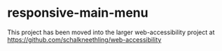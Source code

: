 # responsive-main-menu
This project has been moved into the larger web-accessibility project at https://github.com/schalkneethling/web-accessibility
